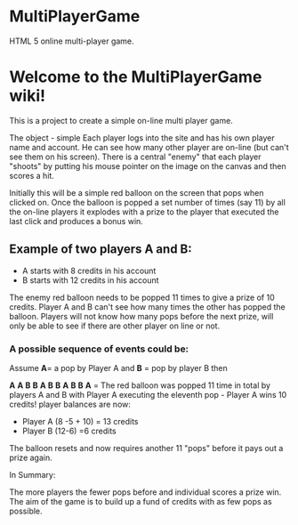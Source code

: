 # MultiPlayerGame
HTML 5 online multi-player game.

# Welcome to the MultiPlayerGame wiki!

This is a project to create a simple on-line multi player game.

The object - simple Each player logs into the site and has his own player name and account. He can see how many other player are on-line (but can't see them on his screen). There is a central "enemy" that each player "shoots" by putting his mouse pointer on the image on the canvas and then scores a hit.

Initially this will be a simple red balloon on the screen that pops when clicked on. Once the balloon is popped a set number of times (say 11) by all the on-line players it explodes with a prize to the player that executed the last click and produces a bonus win. 

## Example of two players A and B:

* A starts with 8 credits in his account
* B starts with 12 credits in his account

The enemy red balloon needs to be popped 11 times to give a prize of 10 credits. Player A and B can't see how many times the other has popped the balloon. Players will not know how many pops before the next prize, will only be able to see if there are other player on line or not.

### A possible sequence of events could be:

 Assume **A**= a pop by Player A and **B** = pop by player B then

**A** **A** **B** **B** **A** **B** **B** **A** **B** **B** **A**  = The red balloon was popped 11 time in total by players A and B with Player A executing the eleventh pop - Player A wins 10 credits! player balances are now:
* Player A (8 -5 + 10) = 13 credits
* Player B (12-6) =6 credits

The balloon resets and now requires another 11 "pops" before it pays out a prize again.

In Summary:

The more players the fewer pops before and individual scores a prize win. The aim of the game is to build up a fund of credits with as few pops as possible. 

